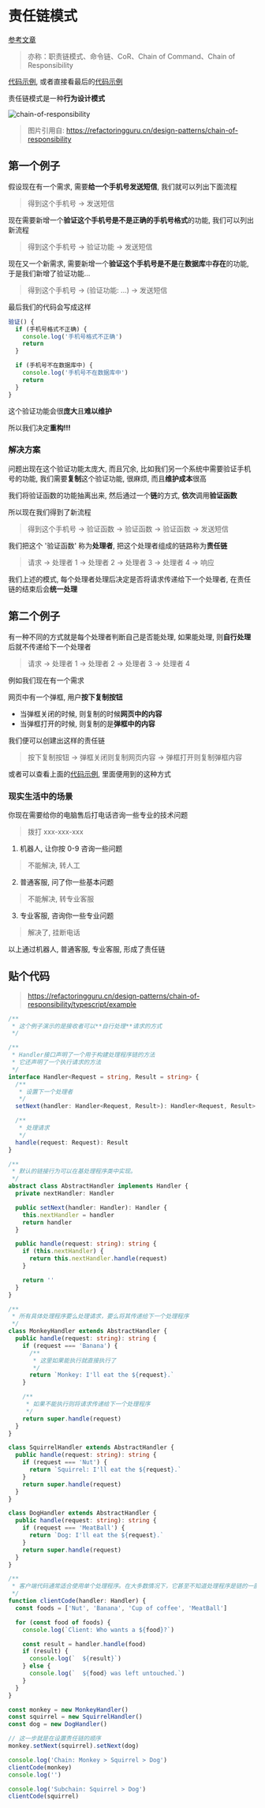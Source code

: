 # 责任链模式

[参考文章](https://refactoringguru.cn/design-patterns/chain-of-responsibility)

> 亦称：职责链模式、命令链、CoR、Chain of Command、Chain of Responsibility

[代码示例](./chain-of-responsibility-pattern.ts), 或者直接看最后的[代码示例](#贴个代码)

责任链模式是一种**行为设计模式**

![chain-of-responsibility](./chain-of-responsibility.png)

> 图片引用自: https://refactoringguru.cn/design-patterns/chain-of-responsibility

## 第一个例子

假设现在有一个需求, 需要**给一个手机号发送短信**, 我们就可以列出下面流程

> 得到这个手机号 -> 发送短信

现在需要新增一个**验证这个手机号是不是正确的手机号格式**的功能, 我们可以列出新流程

> 得到这个手机号 -> 验证功能 -> 发送短信

现在又一个新需求, 需要新增一个**验证这个手机号是不是**在**数据库**中**存在**的功能, 于是我们新增了验证功能...

> 得到这个手机号 -> (验证功能: ...) -> 发送短信

最后我们的代码会写成这样

```ts
验证() {
  if (手机号格式不正确) {
    console.log('手机号格式不正确')
    return
  }

  if (手机号不在数据库中) {
    console.log('手机号不在数据库中')
    return
  }
}
```

这个验证功能会很**庞大**且**难以维护**

所以我们决定**重构!!!**

### 解决方案

问题出现在这个验证功能太庞大, 而且冗余, 比如我们另一个系统中需要验证手机号的功能, 我们需要**复制**这个验证功能, 很麻烦, 而且**维护成本**很高

我们将验证函数的功能抽离出来, 然后通过一个**链**的方式, **依次**调用**验证函数**

所以现在我们得到了新流程

> 得到这个手机号 -> 验证函数 -> 验证函数 -> 验证函数 -> 发送短信

我们把这个 '验证函数' 称为**处理者**, 把这个处理者组成的链路称为**责任链**

> 请求 -> 处理者 1 -> 处理者 2 -> 处理者 3 -> 处理者 4 -> 响应

我们上述的模式, 每个处理者处理后决定是否将请求传递给下一个处理者, 在责任链的结束后会**统一处理**

## 第二个例子

有一种不同的方式就是每个处理者判断自己是否能处理, 如果能处理, 则**自行处理**后就不传递给下一个处理者

> 请求 -> 处理者 1 -> 处理者 2 -> 处理者 3 -> 处理者 4

例如我们现在有一个需求

网页中有一个弹框, 用户**按下复制按钮**

- 当弹框关闭的时候, 则复制的时候**网页中的内容**
- 当弹框打开的时候, 则复制的是**弹框中的内容**

我们便可以创建出这样的责任链

> 按下复制按钮 -> 弹框关闭则复制网页内容 -> 弹框打开则复制弹框内容

或者可以查看上面的[代码示例](./chain-of-responsibility-pattern.ts), 里面便用到的这种方式

### 现实生活中的场景

你现在需要给你的电脑售后打电话咨询一些专业的技术问题

> 拨打 xxx-xxx-xxx

1. 机器人, 让你按 0-9 咨询一些问题

> 不能解决, 转人工

2. 普通客服, 问了你一些基本问题

> 不能解决, 转专业客服

3. 专业客服, 咨询你一些专业问题

> 解决了, 挂断电话

以上通过机器人, 普通客服, 专业客服, 形成了责任链

## 贴个代码

> https://refactoringguru.cn/design-patterns/chain-of-responsibility/typescript/example

```ts
/**
 * 这个例子演示的是接收者可以**自行处理**请求的方式
 */

/**
 * Handler接口声明了一个用于构建处理程序链的方法
 * 它还声明了一个执行请求的方法
 */
interface Handler<Request = string, Result = string> {
  /**
   * 设置下一个处理者
   */
  setNext(handler: Handler<Request, Result>): Handler<Request, Result>

  /**
   * 处理请求
   */
  handle(request: Request): Result
}

/**
 * 默认的链接行为可以在基处理程序类中实现。
 */
abstract class AbstractHandler implements Handler {
  private nextHandler: Handler

  public setNext(handler: Handler): Handler {
    this.nextHandler = handler
    return handler
  }

  public handle(request: string): string {
    if (this.nextHandler) {
      return this.nextHandler.handle(request)
    }

    return ''
  }
}

/**
 * 所有具体处理程序要么处理请求，要么将其传递给下一个处理程序
 */
class MonkeyHandler extends AbstractHandler {
  public handle(request: string): string {
    if (request === 'Banana') {
      /**
       * 这里如果能执行就直接执行了
       */
      return `Monkey: I'll eat the ${request}.`
    }

    /**
     * 如果不能执行则将请求传递给下一个处理程序
     */
    return super.handle(request)
  }
}

class SquirrelHandler extends AbstractHandler {
  public handle(request: string): string {
    if (request === 'Nut') {
      return `Squirrel: I'll eat the ${request}.`
    }
    return super.handle(request)
  }
}

class DogHandler extends AbstractHandler {
  public handle(request: string): string {
    if (request === 'MeatBall') {
      return `Dog: I'll eat the ${request}.`
    }
    return super.handle(request)
  }
}

/**
 * 客户端代码通常适合使用单个处理程序。在大多数情况下，它甚至不知道处理程序是链的一部分。
 */
function clientCode(handler: Handler) {
  const foods = ['Nut', 'Banana', 'Cup of coffee', 'MeatBall']

  for (const food of foods) {
    console.log(`Client: Who wants a ${food}?`)

    const result = handler.handle(food)
    if (result) {
      console.log(`  ${result}`)
    } else {
      console.log(`  ${food} was left untouched.`)
    }
  }
}

const monkey = new MonkeyHandler()
const squirrel = new SquirrelHandler()
const dog = new DogHandler()

// 这一步就是在设置责任链的顺序
monkey.setNext(squirrel).setNext(dog)

console.log('Chain: Monkey > Squirrel > Dog')
clientCode(monkey)
console.log('')

console.log('Subchain: Squirrel > Dog')
clientCode(squirrel)
```
